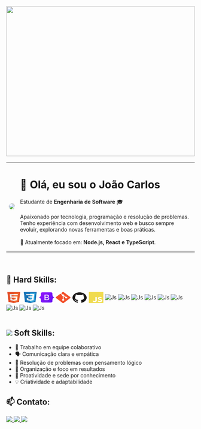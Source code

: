 <img src="https://i.pinimg.com/originals/e1/7a/b9/e17ab9681bec36303a67cd0e13a7b170.gif" width="100%" height="400px"/>

<div align="center">
  <table>
    <tr>
      <td>
        <img src="https://avatars.githubusercontent.com/u/00000000?v=4" width="200" style="border-radius: 50%;" />
      </td>
      <td>
        <h1>👋 Olá, eu sou o <strong>João Carlos</strong></h1>
        <p>
          Estudante de <strong>Engenharia de Software</strong> 🎓 <br/><br/>
          Apaixonado por tecnologia, programação e resolução de problemas. <br/>
          Tenho experiência com desenvolvimento web e busco sempre evoluir, explorando novas ferramentas e boas práticas.<br/><br/>
          🚀 Atualmente focado em: <strong>Node.js, React e TypeScript</strong>.
        </p>
      </td>
    </tr>
  </table>
</div>

<div style="display: inline_block; margin-top:8px;"><br>
  <h2>🚀 Hard Skills:</h2>
  <img align="center" alt="HTML" height="30" width="40" src="https://raw.githubusercontent.com/devicons/devicon/master/icons/html5/html5-original.svg">
  <img align="center" alt="CSS" height="30" width="40" src="https://raw.githubusercontent.com/devicons/devicon/master/icons/css3/css3-original.svg">
  <img align="center" alt="BOOTSTRAP" height="35" width="40" src="https://raw.githubusercontent.com/devicons/devicon/master/icons/bootstrap/bootstrap-original.svg">
  <img align="center" alt="git" height="30" width="40" src="https://raw.githubusercontent.com/devicons/devicon/master/icons/git/git-original.svg">
  <img align="center" alt="github" height="30" width="40" src="https://raw.githubusercontent.com/devicons/devicon/master/icons/github/github-original.svg">
  <img align="center" alt="Js" height="30" width="40" src="https://raw.githubusercontent.com/devicons/devicon/master/icons/javascript/javascript-plain.svg">
  <img align="center" alt="Js" height="30" width="40" src="https://cdn.jsdelivr.net/gh/devicons/devicon@latest/icons/react/react-original.svg" />
  <img align="center" alt="Js" height="30" width="40" src="https://cdn.jsdelivr.net/gh/devicons/devicon@latest/icons/nodejs/nodejs-original.svg" />
  <img align="center" alt="Js" height="30" width="40" src="https://cdn.jsdelivr.net/gh/devicons/devicon@latest/icons/typescript/typescript-original.svg" />
  <img align="center" alt="Js" height="30" width="40" src="https://cdn.jsdelivr.net/gh/devicons/devicon@latest/icons/mysql/mysql-original.svg" />
  <img align="center" alt="Js" height="30" width="40" src="https://cdn.jsdelivr.net/gh/devicons/devicon@latest/icons/php/php-original.svg" />
  <img align="center" alt="Js" height="30" width="40" src="https://cdn.jsdelivr.net/gh/devicons/devicon@latest/icons/laravel/laravel-original.svg" />      
  <img align="center" alt="Js" height="30" width="40" src="https://cdn.jsdelivr.net/gh/devicons/devicon@latest/icons/codeigniter/codeigniter-plain.svg" />
  <img align="center" alt="Js" height="30" width="40" src="https://cdn.jsdelivr.net/gh/devicons/devicon@latest/icons/docker/docker-original.svg" /> 
  <img align="center" alt="Js" height="30" width="40" src="https://cdn.jsdelivr.net/gh/devicons/devicon@latest/icons/mongodb/mongodb-original.svg" />
</div><br>

## <img src="https://img.icons8.com/fluency/48/conference-call.png" width="25"/> Soft Skills:
- 🤝 Trabalho em equipe colaborativo  
- 🗣 Comunicação clara e empática  
- 🧩 Resolução de problemas com pensamento lógico  
- 🎯 Organização e foco em resultados  
- 🚀 Proatividade e sede por conhecimento  
- 💡 Criatividade e adaptabilidade  

## 📫 Contato:

<p align="left">
  <a href="mailto:joaocarlosdev403@gmail.com?subject=interação dev&body=Olá,%20gostaria%20de%20falar%20com%20você." target="_blank">
    <img src="https://img.shields.io/badge/-Gmail-000000?style=for-the-badge&logo=gmail&logoColor=white"/>
  </a>
  <a href="https://www.instagram.com/joaoo_ot/" target="_blank">
    <img src="https://img.shields.io/badge/-Instagram-444444?style=for-the-badge&logo=instagram&logoColor=white"/>
  </a>
  <a href="https://www.linkedin.com/in/joaocarlosdev/" target="_blank" rel="noopener noreferrer">
    <img src="https://img.shields.io/badge/-LinkedIn-808080?style=for-the-badge&logo=linkedin&logoColor=white"/>
  </a>
</p>

